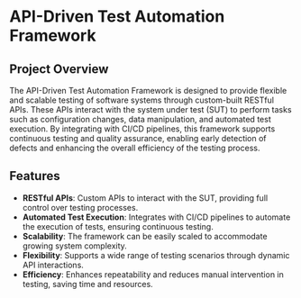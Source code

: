 # API-Driven Test Automation Framework

## Project Overview
The API-Driven Test Automation Framework is designed to provide flexible and scalable testing of software systems through custom-built RESTful APIs. These APIs interact with the system under test (SUT) to perform tasks such as configuration changes, data manipulation, and automated test execution. By integrating with CI/CD pipelines, this framework supports continuous testing and quality assurance, enabling early detection of defects and enhancing the overall efficiency of the testing process.

## Features
- **RESTful APIs**: Custom APIs to interact with the SUT, providing full control over testing processes.
- **Automated Test Execution**: Integrates with CI/CD pipelines to automate the execution of tests, ensuring continuous testing.
- **Scalability**: The framework can be easily scaled to accommodate growing system complexity.
- **Flexibility**: Supports a wide range of testing scenarios through dynamic API interactions.
- **Efficiency**: Enhances repeatability and reduces manual intervention in testing, saving time and resources.

